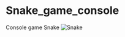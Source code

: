# Snake_game_console
Console game Snake 
![Snake](https://user-images.githubusercontent.com/102912658/192510864-396608b9-ce40-436d-a768-c3e20b9192c8.jpg)
